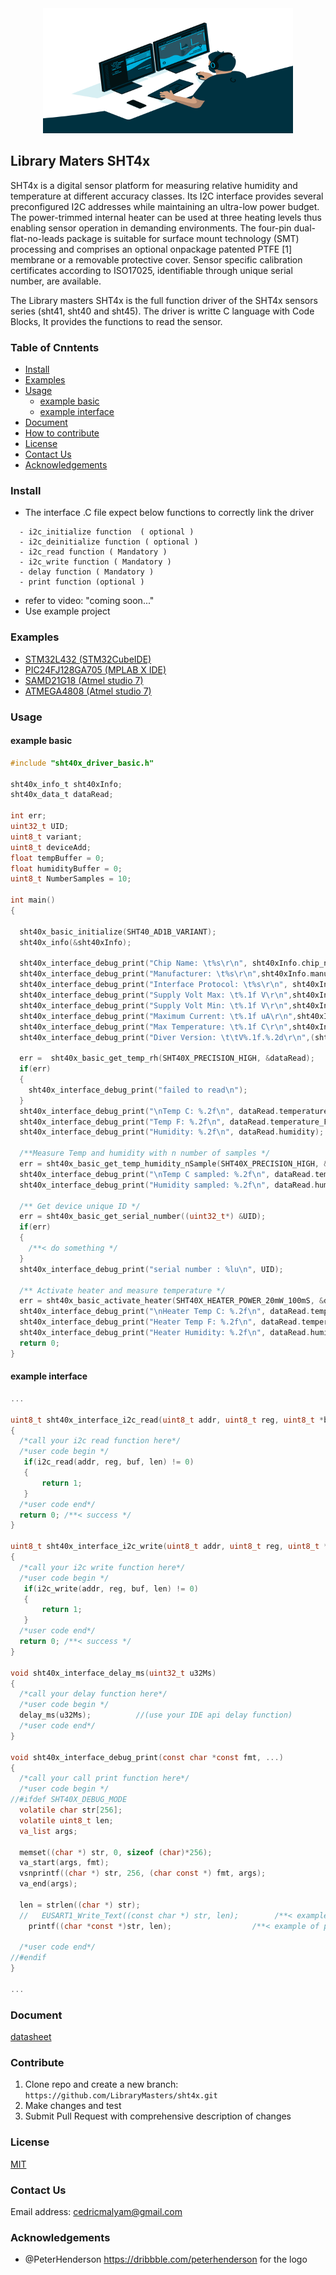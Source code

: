 

<div align=center>
<img src="Document/Image/avento.png" width="400" height="200"/>
</div>

## Library Maters SHT4x 

SHT4x is a digital sensor platform for measuring relative humidity and temperature at different
accuracy classes. Its I2C interface provides several preconfigured I2C addresses while maintaining
an ultra-low power budget. The power-trimmed internal heater can be used at three heating levels
thus enabling sensor operation in demanding environments. The four-pin dual-flat-no-leads
package is suitable for surface mount technology (SMT) processing and comprises an optional onpackage
patented PTFE [1] membrane or a removable protective cover. Sensor specific calibration
certificates according to ISO17025, identifiable through unique serial number, are available.

The Library masters SHT4x is the full function driver of the SHT4x sensors series (sht41, sht40 and sht45). The driver is writte C language with Code Blocks, It provides the functions to read the sensor.

### Table of Cnntents

  - [Install](#Install)
  - [Examples](#Examples)
  - [Usage](#Usage)
    - [example basic](#example-basic)
    - [example interface](#example-interface)
  - [Document](#Document)
  - [How to contribute](#Contribute)
  - [License](#License)
  - [Contact Us](#Contact-Us)
  - [Acknowledgements](#Acknowledgements)

  ### Install
  - The interface .C file expect below functions to correctly link the driver 
  ```
    - i2c_initialize function  ( optional )
    - i2c_deinitialize function ( optional )
    - i2c_read function ( Mandatory )
    - i2c_write function ( Mandatory )
    - delay function ( Mandatory )
    - print function (optional )
  ```
  - refer to video: "coming soon..."
  - Use example project 



  ### Examples
  - [STM32L432 (STM32CubeIDE)](https://github.com/LibraryMasters/sht4x/tree/master/Project%20Example/STM32L432/sht40x_temp_sens_k423kc)
  - [PIC24FJ128GA705 (MPLAB X IDE)](https://github.com/LibraryMasters/sht4x/tree/master/Project%20Example/PIC24FJ128GA705/sht40x_Temp_himidity_sens.X)
  - [SAMD21G18 (Atmel studio 7)](https://github.com/LibraryMasters/sht4x/tree/master/Project%20Example/SAMD21/sht40x_Temp_humidity)
  - [ATMEGA4808 (Atmel studio 7)](https://github.com/LibraryMasters/sht4x/tree/master/Project%20Example/ATMEGA4808/sht40x_Temp_humidity)
  ### Usage
  #### example basic

  ```C
#include "sht40x_driver_basic.h"

sht40x_info_t sht40xInfo;
sht40x_data_t dataRead;

int err;
uint32_t UID;
uint8_t variant;
uint8_t deviceAdd;
float tempBuffer = 0;
float humidityBuffer = 0;
uint8_t NumberSamples = 10;

int main()
{

    sht40x_basic_initialize(SHT40_AD1B_VARIANT);
    sht40x_info(&sht40xInfo);

    sht40x_interface_debug_print("Chip Name: \t%s\r\n", sht40xInfo.chip_name);
    sht40x_interface_debug_print("Manufacturer: \t%s\r\n",sht40xInfo.manufacturer_name);
    sht40x_interface_debug_print("Interface Protocol: \t%s\r\n", sht40xInfo.interface);
    sht40x_interface_debug_print("Supply Volt Max: \t%.1f V\r\n",sht40xInfo.supply_voltage_max_v);
    sht40x_interface_debug_print("Supply Volt Min: \t%.1f V\r\n",sht40xInfo.supply_voltage_min_v);
    sht40x_interface_debug_print("Maximum Current: \t%.1f uA\r\n",sht40xInfo.max_current_ma);
    sht40x_interface_debug_print("Max Temperature: \t%.1f C\r\n",sht40xInfo.temperature_max);
    sht40x_interface_debug_print("Diver Version: \t\tV%.1f.%.2d\r\n",(sht40xInfo.driver_version /1000), (uint8_t)(sht40xInfo.driver_version - (uint8_t)(sht40xInfo.driver_version / 100)*100));

    err =  sht40x_basic_get_temp_rh(SHT40X_PRECISION_HIGH, &dataRead);
    if(err)
    {
      sht40x_interface_debug_print("failed to read\n");
    }
    sht40x_interface_debug_print("\nTemp C: %.2f\n", dataRead.temperature_C);
    sht40x_interface_debug_print("Temp F: %.2f\n", dataRead.temperature_F);
    sht40x_interface_debug_print("Humidity: %.2f\n", dataRead.humidity);

    /**Measure Temp and humidity with n number of samples */
    err = sht40x_basic_get_temp_humidity_nSample(SHT40X_PRECISION_HIGH, &dataRead, NumberSamples);
    sht40x_interface_debug_print("\nTemp C sampled: %.2f\n", dataRead.temperature_C);
    sht40x_interface_debug_print("Humidity sampled: %.2f\n", dataRead.humidity);

    /** Get device unique ID */
    err = sht40x_basic_get_serial_number((uint32_t*) &UID);
    if(err)
    {
      /**< do something */
    }
    sht40x_interface_debug_print("serial number : %lu\n", UID);

    /** Activate heater and measure temperature */
    err = sht40x_basic_activate_heater(SHT40X_HEATER_POWER_20mW_100mS, &dataRead);
    sht40x_interface_debug_print("\nHeater Temp C: %.2f\n", dataRead.temperature_C);
    sht40x_interface_debug_print("Heater Temp F: %.2f\n", dataRead.temperature_F);
    sht40x_interface_debug_print("Heater Humidity: %.2f\n", dataRead.humidity);
    return 0;
}
  ```

  #### example interface
  
  ```C
  ...

uint8_t sht40x_interface_i2c_read(uint8_t addr, uint8_t reg, uint8_t *buf, uint16_t len)
{
    /*call your i2c read function here*/
    /*user code begin */
     if(i2c_read(addr, reg, buf, len) != 0)
     {
         return 1;
     }
    /*user code end*/
    return 0; /**< success */
}

uint8_t sht40x_interface_i2c_write(uint8_t addr, uint8_t reg, uint8_t *buf, uint16_t len)
{
    /*call your i2c write function here*/
    /*user code begin */
     if(i2c_write(addr, reg, buf, len) != 0)
     {
         return 1;
     }
    /*user code end*/
    return 0; /**< success */
}

void sht40x_interface_delay_ms(uint32_t u32Ms)
{
    /*call your delay function here*/
    /*user code begin */
    delay_ms(u32Ms);          //(use your IDE api delay function)
    /*user code end*/
}

void sht40x_interface_debug_print(const char *const fmt, ...)
{
    /*call your call print function here*/
    /*user code begin */
//#ifdef SHT40X_DEBUG_MODE
    volatile char str[256];
    volatile uint8_t len;
    va_list args;

    memset((char *) str, 0, sizeof (char)*256);
    va_start(args, fmt);
    vsnprintf((char *) str, 256, (char const *) fmt, args);
    va_end(args);

    len = strlen((char *) str);
    //   EUSART1_Write_Text((const char *) str, len);        /**< example of a usart function */
      printf((char *const *)str, len);                  /**< example of printf function, comment out if not used */

    /*user code end*/
//#endif
}

  ...
  
  ```

  ### Document
  [datasheet](https://github.com/LibraryMasters/sht4x/blob/master/Document/Datasheet_SHT4x%20temperature%20sensor.pdf)
  
  ### Contribute
   1. Clone repo and create a new branch: ```https://github.com/LibraryMasters/sht4x.git```
   2. Make changes and test
   3. Submit Pull Request with comprehensive description of changes
  ### License
  [MIT](https://choosealicense.com/licenses/mit/)
### Contact Us

Email address: cedricmalyam@gmail.com

### Acknowledgements 
- @PeterHenderson https://dribbble.com/peterhenderson for the logo
